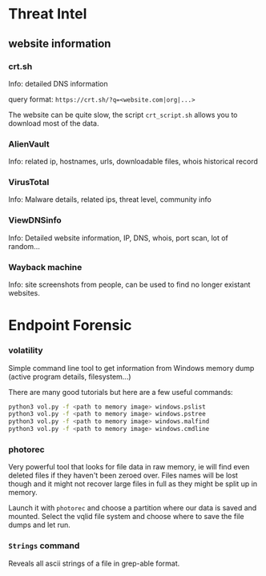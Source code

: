 # Threat Intel

## website information

### crt.sh

Info: detailed DNS information 

query format: `https://crt.sh/?q=<website.com|org|...>`

The website can be quite slow, the script `crt_script.sh` allows you to download most of the data.

### AlienVault

Info: related ip, hostnames, urls, downloadable files, whois historical record

### VirusTotal

Info: Malware details, related ips, threat level, community info

### ViewDNSinfo

Info: Detailed website information, IP, DNS, whois, port scan, lot of random...

### Wayback machine

Info: site screenshots from people, can be used to find no longer existant websites.

# Endpoint Forensic

### volatility

Simple command line tool to get information from Windows memory dump (active program details, filesystem...)

There are many good tutorials but here are a few useful commands:
``` bash
python3 vol.py -f <path to memory image> windows.pslist
python3 vol.py -f <path to memory image> windows.pstree
python3 vol.py -f <path to memory image> windows.malfind
python3 vol.py -f <path to memory image> windows.cmdline
```

### photorec

Very powerful tool that looks for file data in raw memory, ie will find even deleted files if they haven't been zeroed over.
Files names will be lost though and it might not recover large files in full as they might be split up in memory.

Launch it with `photorec` and choose a partition where our data is saved and mounted. Select the vqlid file system and choose where to save the file dumps and let run.

### `Strings` command

Reveals all ascii strings of a file in grep-able format.



